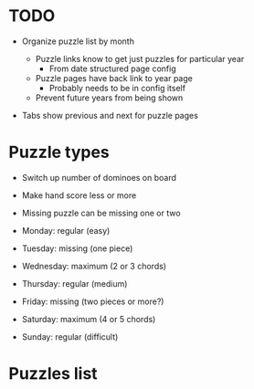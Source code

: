 # TODO
* Organize puzzle list by month
    * Puzzle links know to get just puzzles for particular year
        * From date structured page config
    * Puzzle pages have back link to year page
        * Probably needs to be in config itself
    * Prevent future years from being shown

* Tabs show previous and next for puzzle pages

# Puzzle types
* Switch up number of dominoes on board
* Make hand score less or more
* Missing puzzle can be missing one or two

* Monday: regular (easy)
* Tuesday: missing (one piece)
* Wednesday: maximum (2 or 3 chords)
* Thursday: regular (medium)
* Friday: missing (two pieces or more?)
* Saturday: maximum (4 or 5 chords)
* Sunday: regular (difficult)

# Puzzles list